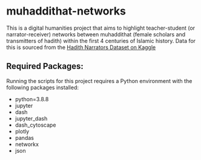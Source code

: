 # muhaddithat-networks

This is a digital humanities project that aims to highlight teacher-student (or narrator-receiver) networks between muhaddithat (female scholars and transmitters of hadith) within the first 4 centuries of Islamic history. Data for this is sourced from the <a href="https://www.kaggle.com/fahd09/hadith-narrators" title="A2"> Hadith Narrators Dataset on Kaggle </a>

## Required Packages:

Running the scripts for this project requires a Python environment with the following packages installed:

- python=3.8.8
- jupyter
- dash
- jupyter_dash
- dash_cytoscape
- plotly
- pandas
- networkx
- json
